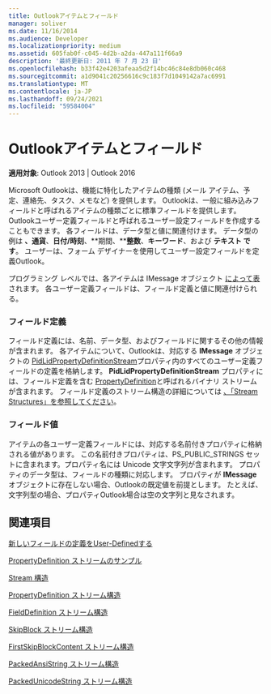 ```yaml
---
title: Outlookアイテムとフィールド
manager: soliver
ms.date: 11/16/2014
ms.audience: Developer
ms.localizationpriority: medium
ms.assetid: 605fab0f-c045-4d2b-a2da-447a111f66a9
description: '最終更新日: 2011 年 7 月 23 日'
ms.openlocfilehash: b33f42e4203afeaa5d2f14bc46c84e8db060c468
ms.sourcegitcommit: a1d9041c20256616c9c183f7d1049142a7ac6991
ms.translationtype: MT
ms.contentlocale: ja-JP
ms.lasthandoff: 09/24/2021
ms.locfileid: "59584004"
---
```

# <a name="outlook-items-and-fields"></a>Outlookアイテムとフィールド

  
  
**適用対象**: Outlook 2013 | Outlook 2016 
  
Microsoft Outlookは、機能に特化したアイテムの種類 (メール アイテム、予定、連絡先、タスク、メモなど) を提供します。 Outlookは、一般に組み込みフィールドと呼ばれるアイテムの種類ごとに標準フィールドを提供します。 Outlookユーザー定義フィールドと呼ばれるユーザー設定フィールドを作成することもできます。 各フィールドは、データ型と値に関連付けます。 データ型の例は **、通貨**、**日付/時刻**、**期間、****整数**、**キーワード**、および **テキスト です**。 ユーザーは、フォーム デザイナーを使用してユーザー設定フィールドを定義Outlook。
  
プログラミング レベルでは、各アイテムは IMessage オブジェクト [によって表](imessageimapiprop.md) されます。 各ユーザー定義フィールドは、フィールド定義と値に関連付けられる。 
  
### <a name="field-definition"></a>フィールド定義

フィールド定義には、名前、データ型、およびフィールドに関するその他の情報が含まれます。 各アイテムについて、Outlookは、対応する **IMessage** オブジェクトの [PidLidPropertyDefinitionStream](pidlidpropertydefinitionstream-canonical-property.md)プロパティ内のすべてのユーザー定義フィールドの定義を格納します。 **PidLidPropertyDefinitionStream** プロパティには、フィールド定義を含む [PropertyDefinition](propertydefinition-stream-structure.md)と呼ばれるバイナリ ストリームが含まれます。 フィールド定義のストリーム構造の詳細については [、「Stream Structures」を参照してください](stream-structures.md)。
  
### <a name="field-value"></a>フィールド値

アイテムの各ユーザー定義フィールドには、対応する名前付きプロパティに格納される値があります。 この名前付きプロパティは、PS_PUBLIC_STRINGS セットに含まれます。プロパティ名には Unicode 文字文字列が含まれます。 プロパティのデータ型は、フィールドの種類に対応します。 プロパティが **IMessage** オブジェクトに存在しない場合、Outlookの既定値を前提とします。 たとえば、文字列型の場合、プロパティOutlook場合は空の文字列と見なされます。 
  
## <a name="see-also"></a>関連項目



[新しいフィールドの定義をUser-Definedする](how-to-add-a-definition-for-a-new-user-defined-field.md)
  
[PropertyDefinition ストリームのサンプル](propertydefinition-stream-sample.md)
  
[Stream 構造](stream-structures.md)
  
[PropertyDefinition ストリーム構造](propertydefinition-stream-structure.md)
  
[FieldDefinition ストリーム構造](fielddefinition-stream-structure.md)
  
[SkipBlock ストリーム構造](skipblock-stream-structure.md)
  
[FirstSkipBlockContent ストリーム構造](firstskipblockcontent-stream-structure.md)
  
[PackedAnsiString ストリーム構造](packedansistring-stream-structure.md)
  
[PackedUnicodeString ストリーム構造](packedunicodestring-stream-structure.md)

